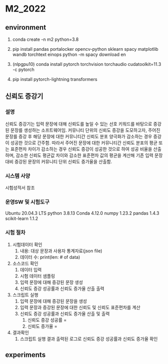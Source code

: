 # M2_2022

## environment
1. conda create -n m2 python=3.8
2. pip install pandas portalocker opencv-python sklearn spacy matplotlib wandb torchtext einops
python -m spacy download en

3. (nlpgpu10) conda install pytorch torchvision torchaudio cudatoolkit=11.3 -c pytorch
4. pip install pytorch-lightning transformers

## 신뢰도 증강기
### 설명
신뢰도 증강기는 입력 문장에 대해 신뢰도를 높일 수 있는 선호 키워드를 바탕으로 증강된 문장를 생성하는 소프트웨어임.
커뮤니티 단위의 신뢰도 증강을 도모하고자, 주어진 문장를 증강 후 해당 문장에 대한 커뮤니티간 신뢰도 분포 양극화가 감소하는 경우 
증강이 성공한 것으로 간주함.
따라서 주어진 문장에 대한 커뮤니티간 신뢰도 분포의 평균 또는 표준편차 차이가 감소하는 경우 신뢰도 증강이 성공한 것으로 하여 성공 비율을
산출하며, 감소한 신뢰도 평균값 차이와 감소한 표준편차 값의 평균을 계산해 기존 입력 문장 대비 증강된 문장의 커뮤니티 단위 신뢰도 증가율을 산출함.

### 시스템 사양
시험성적서 참조

### 운영SW 및 시험도구
Ubuntu 20.04.3 LTS
python 3.8.13
Conda 4.12.0
numpy 1.23.2
pandas 1.4.3
scikit-learn 1.1.2

### 시험 절차
1. 시험데이터 확인
   1. 내용: 대상 문장과 사용자 통계자료(json file)
   2. 데이터 수: print(len: # of data)
2. 소스코드 확인
   1. 데이터 입력
   2. 시험 데이터 샘플링
   3. 입력 문장에 대해 증강된 문장 생성
   4. 신뢰도 증강 성공률과 신뢰도 증가율 산출 출력
3. 스크립트 실행
   1. 입력 문장에 대해 증강된 문장을 생성
   2. 입력 문장과 증강된 문장에 대한 신뢰도 및 신뢰도 표준편차를 계산
   3. 신뢰도 증강 성공률과 신뢰도 증가율 산출 및 출력
      1. 신뢰도 증강 성공률 = 
      2. 신뢰도 증가율 =
4. 결과확인
   1. 스크립트 실행 결과 출력된 로그로 신뢰도 증강 성공률과 신뢰도 증가율 확인
   
## experiments
